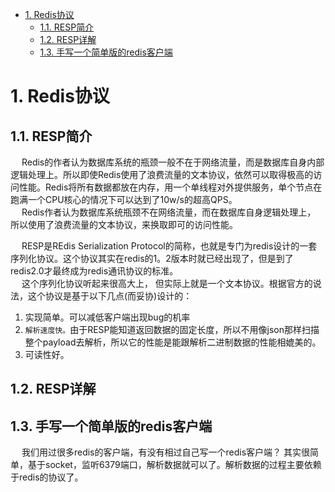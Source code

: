 
<!-- TOC -->

- [1. Redis协议](#1-redis协议)
    - [1.1. RESP简介](#11-resp简介)
    - [1.2. RESP详解](#12-resp详解)
    - [1.3. 手写一个简单版的redis客户端](#13-手写一个简单版的redis客户端)

<!-- /TOC -->

# 1. Redis协议
## 1.1. RESP简介  
<!-- 
http://www。jwsblog。com/archives/74。html
https://blog。csdn。net/mango_love/article/details/106557576

-->
&emsp; Redis的作者认为数据库系统的瓶颈一般不在于网络流量，而是数据库自身内部逻辑处理上。所以即使Redis使用了浪费流量的文本协议，依然可以取得极高的访问性能。Redis将所有数据都放在内存，用一个单线程对外提供服务，单个节点在跑满一个CPU核心的情况下可以达到了10w/s的超高QPS。  
&emsp; Redis作者认为数据库系统瓶颈不在网络流量，而在数据库自身逻辑处理上， 所以使用了浪费流量的文本协议，来换取即可的访问性能。  

&emsp; RESP是REdis Serialization Protocol的简称，也就是专门为redis设计的一套序列化协议。这个协议其实在redis的1。2版本时就已经出现了，但是到了redis2.0才最终成为redis通讯协议的标准。  
&emsp; 这个序列化协议听起来很高大上， 但实际上就是一个文本协议。根据官方的说法，这个协议是基于以下几点(而妥协)设计的：  
1. 实现简单。可以减低客户端出现bug的机率  
2. `解析速度快。`由于RESP能知道返回数据的固定长度，所以不用像json那样扫描整个payload去解析，所以它的性能是能跟解析二进制数据的性能相媲美的。  
3. 可读性好。  

## 1.2. RESP详解


## 1.3. 手写一个简单版的redis客户端  
<!-- 
redis通讯协议(RESP )是什么
https://juejin。cn/post/6844903955235864589

https://cloud。tencent。com/developer/article/1403344
-->

&emsp; 我们用过很多redis的客户端，有没有相过自己写一个redis客户端？ 其实很简单，基于socket，监听6379端口，解析数据就可以了。解析数据的过程主要依赖于redis的协议了。   

